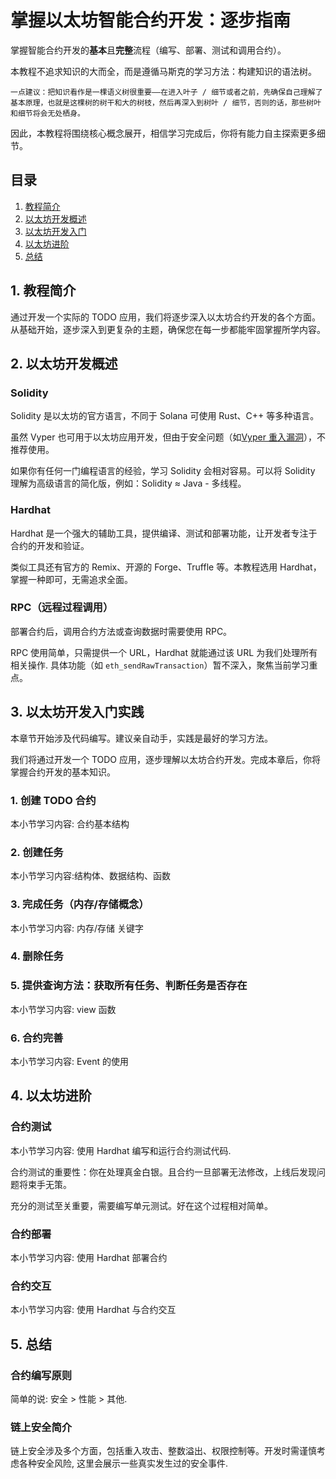 # 掌握以太坊智能合约开发：逐步指南
掌握智能合约开发的**基本**且**完整**流程（编写、部署、测试和调用合约）。

本教程不追求知识的大而全，而是遵循马斯克的学习方法：构建知识的语法树。

```
一点建议：把知识看作是一棵语义树很重要——在进入叶子 / 细节或者之前，先确保自己理解了基本原理，也就是这棵树的树干和大的树枝，然后再深入到树叶 / 细节，否则的话，那些树叶和细节将会无处栖身。
```

因此，本教程将围绕核心概念展开，相信学习完成后，你将有能力自主探索更多细节。

## 目录
1. [教程简介](#1-教程简介)
2. [以太坊开发概述](#2-以太坊开发概述)
3. [以太坊开发入门](#3-以太坊开发入门实践)
4. [以太坊进阶](#4-以太坊进阶)
5. [总结](#5-总结)


## 1. 教程简介

通过开发一个实际的 TODO 应用，我们将逐步深入以太坊合约开发的各个方面。从基础开始，逐步深入到更复杂的主题，确保您在每一步都能牢固掌握所学内容。

## 2. 以太坊开发概述

### Solidity 
Solidity 是以太坊的官方语言，不同于 Solana 可使用 Rust、C++ 等多种语言。

虽然 Vyper 也可用于以太坊应用开发，但由于安全问题（如[Vyper 重入漏洞](https://www.binance.com/en/square/post/884165)），不推荐使用。

如果你有任何一门编程语言的经验，学习 Solidity 会相对容易。可以将 Solidity 理解为高级语言的简化版，例如：Solidity ≈ Java - 多线程。

### Hardhat
Hardhat 是一个强大的辅助工具，提供编译、测试和部署功能，让开发者专注于合约的开发和验证。

类似工具还有官方的 Remix、开源的 Forge、Truffle 等。本教程选用 Hardhat，掌握一种即可，无需追求全面。

### RPC（远程过程调用）
部署合约后，调用合约方法或查询数据时需要使用 RPC。

RPC 使用简单，只需提供一个 URL，Hardhat 就能通过该 URL 为我们处理所有相关操作. 具体功能（如 `eth_sendRawTransaction`）暂不深入，聚焦当前学习重点。

## 3. 以太坊开发入门实践
本章节开始涉及代码编写。建议亲自动手，实践是最好的学习方法。

我们将通过开发一个 TODO 应用，逐步理解以太坊合约开发。完成本章后，你将掌握合约开发的基本知识。

### 1. 创建 TODO 合约
本小节学习内容: 合约基本结构
### 2. 创建任务
本小节学习内容:结构体、数据结构、函数 
### 3. 完成任务（内存/存储概念）
本小节学习内容: 内存/存储 关键字
### 4. 删除任务 
### 5. 提供查询方法：获取所有任务、判断任务是否存在
本小节学习内容: view 函数
### 6. 合约完善
本小节学习内容: Event 的使用

## 4. 以太坊进阶

### 合约测试
本小节学习内容: 使用 Hardhat 编写和运行合约测试代码.

合约测试的重要性：你在处理真金白银。且合约一旦部署无法修改，上线后发现问题将束手无策。

充分的测试至关重要，需要编写单元测试。好在这个过程相对简单。

### 合约部署
本小节学习内容: 使用 Hardhat 部署合约

### 合约交互
本小节学习内容: 使用 Hardhat 与合约交互

## 5. 总结

### 合约编写原则
简单的说: 安全 > 性能 > 其他.

### 链上安全简介
链上安全涉及多个方面，包括重入攻击、整数溢出、权限控制等。开发时需谨慎考虑各种安全风险, 这里会展示一些真实发生过的安全事件.
